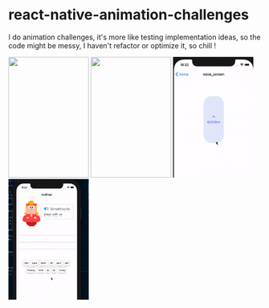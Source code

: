 # react-native-animation-challenges
I do animation challenges, it's more like testing implementation ideas, so the code might be messy, I haven't refactor or optimize it, so chill !

<!-- ![alt-text](https://github.com/dangkhoa2708/react-native-animation-challenges/blob/main/assets/gifs/chewing_gum.gif) -->
<div>
  <img src="https://github.com/dangkhoa2708/react-native-animation-challenges/blob/main/assets/gifs/chewing_gum.gif" width="160" height="240" />
<img src="https://github.com/dangkhoa2708/react-native-animation-challenges/blob/main/assets/gifs/tinder_card.gif" width="160" height="240" />
<img src="https://github.com/dangkhoa2708/react-native-animation-challenges/blob/main/assets/gifs/wave.gif" width="160" height="240" />
<img src="https://github.com/dangkhoa2708/react-native-animation-challenges/blob/main/assets/gifs/duoGif.gif" width="160" height="240" />


  </div>

